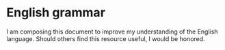 # English grammar

I am composing this document to improve my understanding of the English
language.
Should others find this resource useful, I would be honored.
